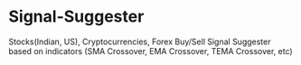# Signal-Suggester
Stocks(Indian, US), Cryptocurrencies, Forex Buy/Sell Signal Suggester based on indicators (SMA Crossover, EMA Crossover, TEMA Crossover, etc)
